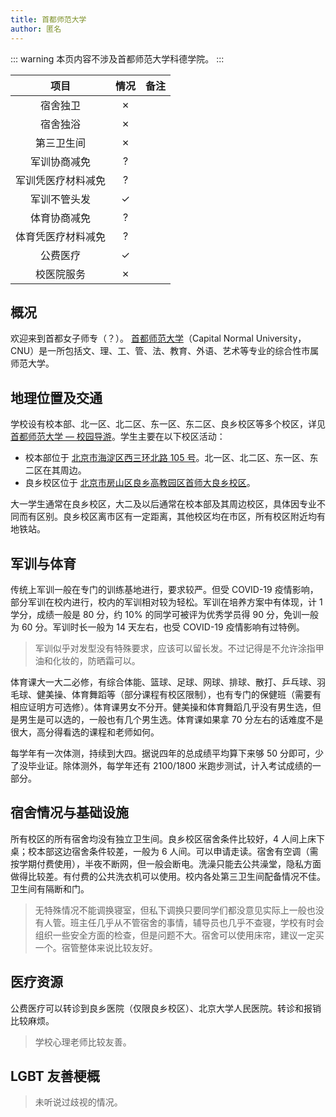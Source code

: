 ```yaml
---
title: 首都师范大学
author: 匿名
---
```


::: warning
本页内容不涉及首都师范大学科德学院。
:::

|        项目        | 情况 |     备注     |
| :----------------: | :--: | :----------: |
|      宿舍独卫      |  ✗   |              |
|      宿舍独浴      |  ✗   |              |
|     第三卫生间     |  ✗   |              |
|    军训协商减免    |  ?   |              |
| 军训凭医疗材料减免 |  ?   |              |
|    军训不管头发    |  ✓   |              |
|    体育协商减免    |  ?   |              |
| 体育凭医疗材料减免 |  ?   |              |
|      公费医疗      |  ✓   |              |
|     校医院服务     |  ✗   |              |

## 概况

欢迎来到首都女子师专（？）。
[首都师范大学](https://www.cnu.edu.cn)（Capital Normal University，CNU）是一所包括文、理、工、管、法、教育、外语、艺术等专业的综合性市属师范大学。

## 地理位置及交通

学校设有校本部、北一区、北二区、东一区、东二区、良乡校区等多个校区，详见 [首都师范大学 — 校园导游](https://www.cnu.edu.cn/fwzn/xydy/index.htm)。学生主要在以下校区活动：

- 校本部位于 [北京市海淀区西三环北路 105 号](https://amap.com/place/B000A7CDQS)。北一区、北二区、东一区、东二区在其周边。
- 良乡校区位于 [北京市房山区良乡高教园区首师大良乡校区](https://amap.com/place/B000AA4L8M)。

大一学生通常在良乡校区，大二及以后通常在校本部及其周边校区，具体因专业不同而有区别。良乡校区离市区有一定距离，其他校区均在市区，所有校区附近均有地铁站。

## 军训与体育

传统上军训一般在专门的训练基地进行，要求较严。但受 COVID-19 疫情影响，部分军训在校内进行，校内的军训相对较为轻松。军训在培养方案中有体现，计 1 学分，成绩一般是 80 分，约 10% 的同学可被评为优秀学员得 90 分，免训一般为 60 分。军训时长一般为 14 天左右，也受 COVID-19 疫情影响有过特例。

> 军训似乎对发型没有特殊要求，应该可以留长发。不过记得是不允许涂指甲油和化妆的，防晒霜可以。

体育课大一大二必修，有综合体能、篮球、足球、网球、排球、散打、乒乓球、羽毛球、健美操、体育舞蹈等（部分课程有校区限制），也有专门的保健班（需要有相应证明方可选修）。体育课男女不分开。健美操和体育舞蹈几乎没有男生选，但是男生是可以选的，一般也有几个男生选。体育课如果拿 70 分左右的话难度不是很大，高分得看选的课程和老师如何。

每学年有一次体测，持续到大四。据说四年的总成绩平均算下来够 50 分即可，少了没毕业证。除体测外，每学年还有 2100/1800 米跑步测试，计入考试成绩的一部分。

## 宿舍情况与基础设施

所有校区的所有宿舍均没有独立卫生间。良乡校区宿舍条件比较好，4 人间上床下桌；校本部这边宿舍条件较差，一般为 6 人间。可以申请走读。宿舍有空调（需按学期付费使用），半夜不断网，但一般会断电。洗澡只能去公共澡堂，隐私方面做得比较差。有付费的公共洗衣机可以使用。校内各处第三卫生间配备情况不佳。卫生间有隔断和门。

> 无特殊情况不能调换寝室，但私下调换只要同学们都没意见实际上一般也没有人管。班主任几乎从不管宿舍的事情，辅导员也几乎不查寝，学校有时会组织一些安全方面的检查，但是问题不大。宿舍可以使用床帘，建议一定买一个。宿管整体来说比较友好。

## 医疗资源

公费医疗可以转诊到良乡医院（仅限良乡校区）、北京大学人民医院。转诊和报销比较麻烦。

> 学校心理老师比较友善。

## LGBT 友善梗概

> 未听说过歧视的情况。
